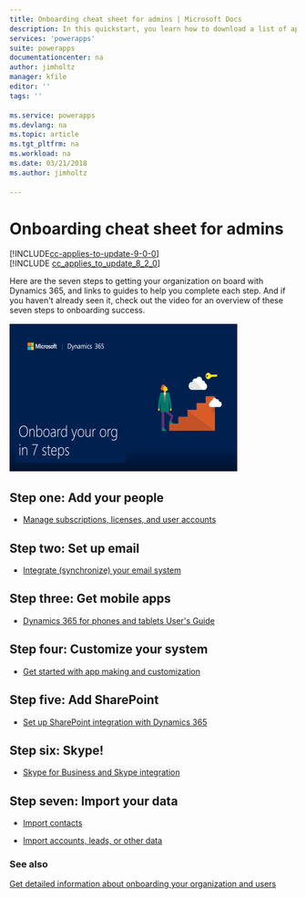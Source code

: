 ```yaml
---
title: Onboarding cheat sheet for admins | Microsoft Docs
description: In this quickstart, you learn how to download a list of apps created in your environments
services: 'powerapps'
suite: powerapps
documentationcenter: na
author: jimholtz
manager: kfile
editor: ''
tags: ''

ms.service: powerapps
ms.devlang: na
ms.topic: article
ms.tgt_pltfrm: na
ms.workload: na
ms.date: 03/21/2018
ms.author: jimholtz

---
```

# Onboarding cheat sheet for admins

[!INCLUDE[cc-applies-to-update-9-0-0](../includes/cc_applies_to_update_9_0_0.md)]<br/>[!INCLUDE [cc_applies_to_update_8_2_0](../includes/cc_applies_to_update_8_2_0.md)]

Here are the seven steps to getting your organization on board with Dynamics 365, and links to guides  to help you complete each step. And if you haven't already seen it, check out the video for an overview of these seven steps to onboarding success.  
  
<a name="heroArea"></a> [![Thumbnail for admin onboarding video](media/thumbnail-admin-onboarding-video.png "Thumbnail for admin onboarding video")](https://go.microsoft.com/fwlink/?linkid=835697)  
  
## Step one: Add your people 
  
-   [Manage subscriptions, licenses, and user accounts](manage-subscriptions-licenses-user-accounts.md)
  
## Step two: Set up email  
  
-   [Integrate (synchronize) your email system](https://docs.microsoft.com/dynamics365/customer-engagement/admin/integrate-synchronize-your-email-system)
  
## Step three: Get mobile apps  
  
-   [Dynamics 365 for phones and tablets User's Guide](https://docs.microsoft.com/dynamics365/customer-engagement/mobile-app/dynamics-365-phones-tablets-users-guide)  
  
## Step four: Customize your system  
  
-   [Get started with app making and customization](../maker/model-driven-apps/getting-started-customization.md)
  
## Step five: Add SharePoint  
  
-   [Set up SharePoint integration with Dynamics 365](https://docs.microsoft.com/dynamics365/customer-engagement/admin/set-up-sharepoint-integration)  
  
## Step six: Skype!  
  
-   [Skype for Business and Skype integration](skype-business-integration.md)  
  
## Step seven: Import your data  
  
-   [Import contacts](https://docs.microsoft.com/dynamics365/customer-engagement/basics/import-contacts)  
  
-   [Import accounts, leads, or other data](https://docs.microsoft.com/dynamics365/customer-engagement/basics/import-accounts-leads-other-data)  
  
### See also 
 [Get detailed information about onboarding your organization and users](onboard-your-organization-and-users-to-dynamics-365-online.md)
